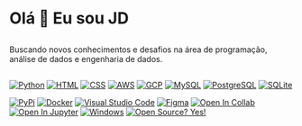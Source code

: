 # Olá 👋 Eu sou JD

## 
Buscando novos conhecimentos e desafios na área de programação, análise de dados e engenharia de dados.


## 
<!-- Badges -->
[![Python](https://img.shields.io/badge/Python-orange?style=flat&logo=python)](https://www.python.org/)
[![HTML](https://img.shields.io/badge/HTML-blue?style=flat&logo=html5)](https://developer.mozilla.org/en-US/docs/Web/HTML)
[![CSS](https://img.shields.io/badge/CSS-blue?style=flat&logo=css3)](https://developer.mozilla.org/en-US/docs/Web/CSS)
[![AWS](https://img.shields.io/badge/AWS-blue?style=flat&logo=amazon-aws)](https://aws.amazon.com/)
[![GCP](https://img.shields.io/badge/GCP-blue?style=flat&logo=google-cloud)](https://cloud.google.com/)
[![MySQL](https://img.shields.io/badge/MySQL-blue?style=flat&logo=mysql)](https://www.mysql.com/)
[![PostgreSQL](https://img.shields.io/badge/PostgreSQL-blue?style=flat&logo=postgresql)](https://www.postgresql.org/)
[![SQLite](https://img.shields.io/badge/SQLite-blue?style=flat&logo=sqlite)](https://www.sqlite.org/)

[![PyPi](https://img.shields.io/badge/PyPi-blue?style=flat)](https://https://pypi.org/)
[![Docker](https://img.shields.io/badge/Docker-blue?style=flat)](https://docker.com/)
[![Visual Studio Code](https://img.shields.io/badge/Visual%20Studio%20Code-blue?style=flat)](https://code.visualstudio.com/)
[![Figma](https://img.shields.io/badge/Figma-blue?style=flat)](https://www.figma.com/)
[![Open In Collab](https://img.shields.io/badge/Open%20In%20Collab-blue?style=flat)](https://colab.research.google.com/github/Naereen/badges)
[![Open In Jupyter](https://img.shields.io/badge/Open%20In%20Jupyter-blue?style=flat)](https://jupyter.org/try)
[![Windows](https://img.shields.io/badge/Windows-blue?style=flat)](https://microsoft.com/windows/)
[![Open Source? Yes!](https://img.shields.io/badge/Open%20Source%20%3F-Yes!-blue?style=flat&icon=github)](https://itsfoss.com/)







          

